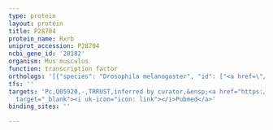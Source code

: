 ```yaml
---
type: protein
layout: protein
title: P28704
protein_name: Rxrb
uniprot_accession: P28704
ncbi_gene_id: '20182'
organism: Mus musculus
function: transcription factor
orthologs: '[{"species": "Drosophila melanogaster", "id": ["<a href=\"/protein/p20153\">P20153</a>"]}, {"species": "Homo sapiens", "id": ["<a href=\"/protein/p28702\">P28702</a>"]}, {"species": "Rattus norvegicus", "id": ["A0A0G2QBZ5"]}]'
tfs: ''
targets: 'Pc,Q05920,-,TRRUST,inferred by curator,&ensp;<a href="https://www.ncbi.nlm.nih.gov/pubmed/?term=15917242%5Buid%5D+OR+29087512%5Buid%5D"
  target="_blank"><i uk-icon="icon: link"></i>Pubmed</a>'
binding_sites: ''

---
```

